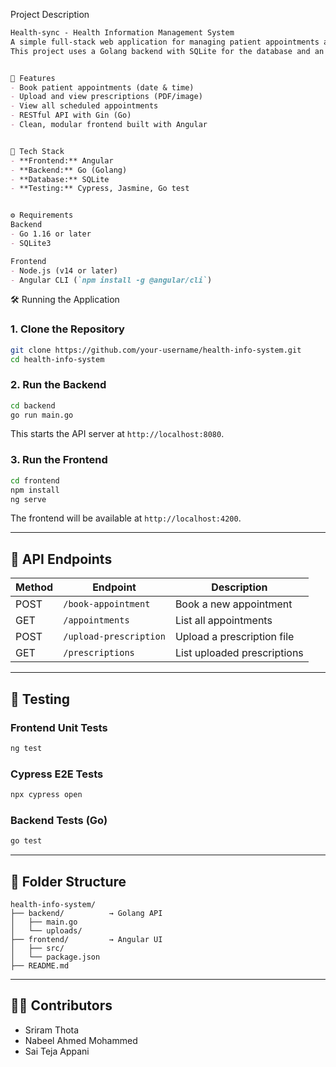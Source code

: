 Project Description
```markdown
Health-sync - Health Information Management System
A simple full-stack web application for managing patient appointments and prescription uploads.  
This project uses a Golang backend with SQLite for the database and an Angular frontend for the user interface.


🚀 Features
- Book patient appointments (date & time)
- Upload and view prescriptions (PDF/image)
- View all scheduled appointments
- RESTful API with Gin (Go)
- Clean, modular frontend built with Angular


🧰 Tech Stack
- **Frontend:** Angular
- **Backend:** Go (Golang)
- **Database:** SQLite
- **Testing:** Cypress, Jasmine, Go test


⚙️ Requirements
Backend
- Go 1.16 or later
- SQLite3

Frontend
- Node.js (v14 or later)
- Angular CLI (`npm install -g @angular/cli`)


```
🛠️ Running the Application

### 1. Clone the Repository

```bash
git clone https://github.com/your-username/health-info-system.git
cd health-info-system
```

### 2. Run the Backend

```bash
cd backend
go run main.go
```

This starts the API server at `http://localhost:8080`.

### 3. Run the Frontend

```bash
cd frontend
npm install
ng serve
```

The frontend will be available at `http://localhost:4200`.

---

## 🎯 API Endpoints

| Method | Endpoint               | Description                |
|--------|------------------------|----------------------------|
| POST   | `/book-appointment`    | Book a new appointment     |
| GET    | `/appointments`        | List all appointments      |
| POST   | `/upload-prescription` | Upload a prescription file |
| GET    | `/prescriptions`       | List uploaded prescriptions|

---

## 🧪 Testing

### Frontend Unit Tests

```bash
ng test
```

### Cypress E2E Tests

```bash
npx cypress open
```

### Backend Tests (Go)

```bash
go test
```

---

## 📁 Folder Structure

```
health-info-system/
├── backend/          → Golang API
│   ├── main.go
│   └── uploads/
├── frontend/         → Angular UI
│   ├── src/
│   └── package.json
├── README.md
```

---

## 🧑‍💻 Contributors

- Sriram Thota
- Nabeel Ahmed Mohammed
- Sai Teja Appani


